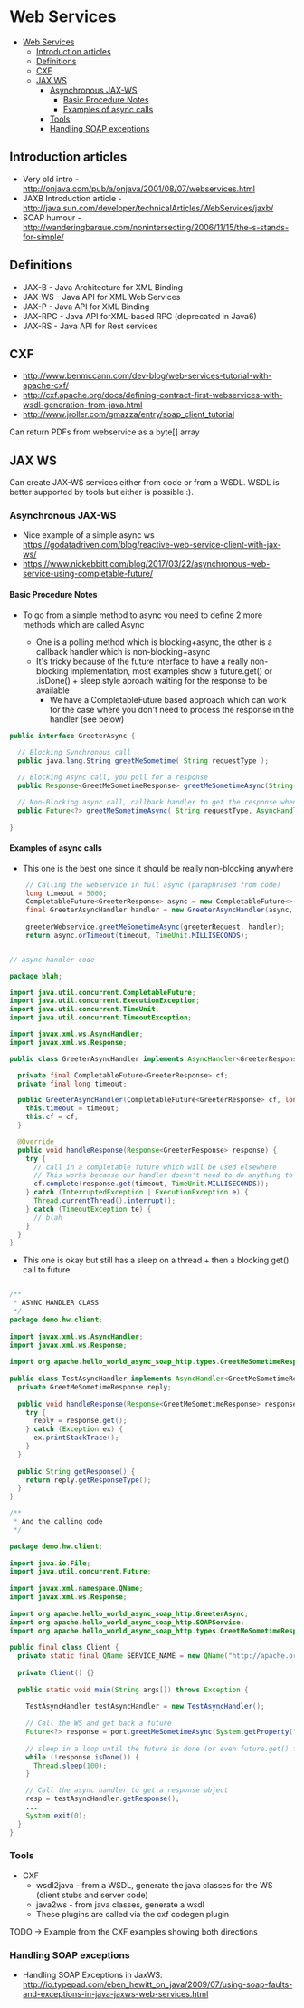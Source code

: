 # Web Services

- [Web Services](#web-services)
  - [Introduction articles](#introduction-articles)
  - [Definitions](#definitions)
  - [CXF](#cxf)
  - [JAX WS](#jax-ws)
    - [Asynchronous JAX-WS](#asynchronous-jax-ws)
      - [Basic Procedure Notes](#basic-procedure-notes)
      - [Examples of async calls](#examples-of-async-calls)
    - [Tools](#tools)
    - [Handling SOAP exceptions](#handling-soap-exceptions)

## Introduction articles

- Very old intro - <http://onjava.com/pub/a/onjava/2001/08/07/webservices.html>
- JAXB Introduction article - <http://java.sun.com/developer/technicalArticles/WebServices/jaxb/>
- SOAP humour - <http://wanderingbarque.com/nonintersecting/2006/11/15/the-s-stands-for-simple/>

## Definitions

- JAX-B - Java Architecture for XML Binding
- JAX-WS - Java API for XML Web Services
- JAX-P - Java API for XML Binding
- JAX-RPC - Java API forXML-based RPC (deprecated in Java6)
- JAX-RS - Java API for Rest services

## CXF

- <http://www.benmccann.com/dev-blog/web-services-tutorial-with-apache-cxf/>
- <http://cxf.apache.org/docs/defining-contract-first-webservices-with-wsdl-generation-from-java.html>
- <http://www.jroller.com/gmazza/entry/soap_client_tutorial>

Can return PDFs from webservice as a byte[] array

## JAX WS

Can create JAX-WS services either from code or from a WSDL. WSDL is better supported by tools but either is possible :).

### Asynchronous JAX-WS

- Nice example of a simple async ws <https://godatadriven.com/blog/reactive-web-service-client-with-jax-ws/>
- <https://www.nickebbitt.com/blog/2017/03/22/asynchronous-web-service-using-completable-future/>

#### Basic Procedure Notes

- To go from a simple method to async you need to define 2 more methods which are called <methodName>Async
  - One is a polling method which is blocking+async, the other is a callback handler which is non-blocking+async
  - It's tricky because of the future interface to have a really non-blocking implementation, most examples show a future.get() or .isDone() + sleep style aproach waiting for the response to be available
    - We have a CompletableFuture based approach which can work for the case where you don't need to process the response in the handler (see below)

```java
public interface GreeterAsync {
 
  // Blocking Synchronous call 
  public java.lang.String greetMeSometime( String requestType );

  // Blocking Async call, you poll for a response
  public Response<GreetMeSometimeResponse> greetMeSometimeAsync(String requestType);  

  // Non-Blocking async call, callback handler to get the response when available
  public Future<?> greetMeSometimeAsync( String requestType, AsyncHandler<GreetMeSometimeResponse> asyncHandler );
  
}
```

#### Examples of async calls

- This one is the best one since it should be really non-blocking anywhere

```java
    // Calling the webservice in full async (paraphrased from code)
    long timeout = 5000;
    CompletableFuture<GreeterResponse> async = new CompletableFuture<>();
    final GreeterAsyncHandler handler = new GreeterAsyncHandler(async, timeout);
    
    greeterWebservice.greetMeSometimeAsync(greeterRequest, handler);
    return async.orTimeout(timeout, TimeUnit.MILLISECONDS);
```

```java

// async handler code

package blah;

import java.util.concurrent.CompletableFuture;
import java.util.concurrent.ExecutionException;
import java.util.concurrent.TimeUnit;
import java.util.concurrent.TimeoutException;

import javax.xml.ws.AsyncHandler;
import javax.xml.ws.Response;

public class GreeterAsyncHandler implements AsyncHandler<GreeterResponse> {

  private final CompletableFuture<GreeterResponse> cf;
  private final long timeout;

  public GreeterAsyncHandler(CompletableFuture<GreeterResponse> cf, long timeout) {
    this.timeout = timeout;
    this.cf = cf;
  }

  @Override
  public void handleResponse(Response<GreeterResponse> response) {
    try {
      // call in a completable future which will be used elsewhere
      // This works because our handler doesn't need to do anything to the response, we can just delegate to the completable future
      cf.complete(response.get(timeout, TimeUnit.MILLISECONDS));
    } catch (InterruptedException | ExecutionException e) {      
      Thread.currentThread().interrupt();
    } catch (TimeoutException te) {
      // blah
    }
  }
}

```

- This one is okay but still has a sleep on a thread + then a blocking get() call to future

```java

/**
 * ASYNC HANDLER CLASS
 */
package demo.hw.client;
 
import javax.xml.ws.AsyncHandler;
import javax.xml.ws.Response;
 
import org.apache.hello_world_async_soap_http.types.GreetMeSometimeResponse;
 
public class TestAsyncHandler implements AsyncHandler<GreetMeSometimeResponse> {
  private GreetMeSometimeResponse reply;
 
  public void handleResponse(Response<GreetMeSometimeResponse> response) {
    try {
      reply = response.get();
    } catch (Exception ex) {
      ex.printStackTrace();
    }
  }
 
  public String getResponse() {
    return reply.getResponseType();
  }
}

/**
 * And the calling code
 */

package demo.hw.client;
 
import java.io.File;
import java.util.concurrent.Future;
 
import javax.xml.namespace.QName;
import javax.xml.ws.Response;
 
import org.apache.hello_world_async_soap_http.GreeterAsync;
import org.apache.hello_world_async_soap_http.SOAPService;
import org.apache.hello_world_async_soap_http.types.GreetMeSometimeResponse;
 
public final class Client {
  private static final QName SERVICE_NAME = new QName("http://apache.org/hello_world_async_soap_http", "SOAPService");
 
  private Client() {}
 
  public static void main(String args[]) throws Exception {
        
    TestAsyncHandler testAsyncHandler = new TestAsyncHandler();
    
    // Call the WS and get back a future
    Future<?> response = port.greetMeSometimeAsync(System.getProperty("user.name"), testAsyncHandler);
    
    // sleep in a loop until the future is done (or even future.get() for complete block)
    while (!response.isDone()) {
      Thread.sleep(100);
    }

    // Call the async handler to get a response object
    resp = testAsyncHandler.getResponse();
    ...
    System.exit(0);
  }
}
```

### Tools

- CXF
  - wsdl2java - from a WSDL, generate the java classes for the WS (client stubs and server code)
  - java2ws - from java classes, generate a wsdl
  - These plugins are called via the cxf codegen plugin 

TODO -> Example from the CXF examples showing both directions



### Handling SOAP exceptions

- Handling SOAP Exceptions in JaxWS: <http://io.typepad.com/eben_hewitt_on_java/2009/07/using-soap-faults-and-exceptions-in-java-jaxws-web-services.html>
